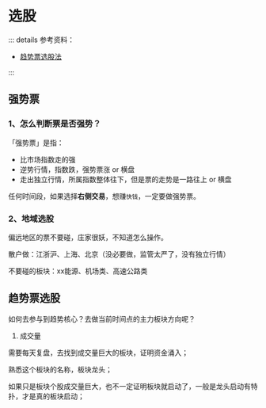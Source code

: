 # 选股

::: details 参考资料：

- [趋势票选股法](https://www.bilibili.com/video/BV1suZbYkEhY)

:::

## 强势票

### 1、怎么判断票是否强势？

「强势票」是指：

- 比市场指数走的强
- 逆势行情，指数跌，强势票涨 or 横盘
- 走出独立行情，所属指数整体往下，但是票的走势是一路往上 or 横盘

任何时间段，如果选择**右侧交易**，想赚`快钱`，一定要做强势票。

### 2、地域选股

偏远地区的票不要碰，庄家很妖，不知道怎么操作。

散户做：江浙沪、上海、北京（没必要做，监管太严了，没有独立行情）

不要碰的板块：xx能源、机场类、高速公路类

## 趋势票选股

如何去参与到趋势核心？去做当前时间点的主力板块方向呢？

1. 成交量

需要每天复盘，去找到成交量巨大的板块，证明资金涌入；

熟悉这个板块的名称，板块龙头；

如果只是板块个股成交量巨大，也不一定证明板块就启动了，一般是龙头启动有特扑，才是真的板块启动；






